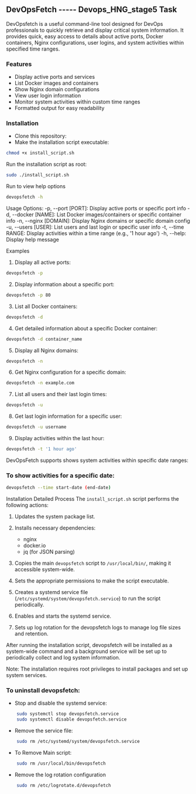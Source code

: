 ## DevOpsFetch ----- Devops_HNG_stage5 Task
DevOpsfetch is a useful command-line tool designed for DevOps professionals to quickly retrieve and display critical system information. It provides quick, easy access to details about active ports, Docker containers, Nginx configurations, user logins, and system activities within specified time ranges.

### Features
- Display active ports and services
- List Docker images and containers
- Show Nginx domain configurations
- View user login information
- Monitor system activities within custom time ranges
- Formatted output for easy readability

### Installation
- Clone this repository:
- Make the installation script executable:

```bash
chmod +x install_script.sh
```
Run the installation script as root:

```bash
sudo ./install_script.sh
```

Run to view help options
```bash
devopsfetch -h
```

Usage Options: 
    -p, --port [PORT]: Display active ports or specific port info 
    -d, --docker [NAME]: List Docker images/containers or specific container info 
    -n, --nginx [DOMAIN]: Display Nginx domains or specific domain config 
    -u, --users [USER]: List users and last login or specific user info 
    -t, --time RANGE: Display activities within a time range (e.g., '1 hour ago') 
    -h, --help: Display help message

Examples

1. Display all active ports:

```bash
devopsfetch -p
```

2. Display information about a specific port:

```bash
devopsfetch -p 80
```

3. List all Docker containers:

```bash
devopsfetch -d

```

4. Get detailed information about a specific Docker container:

```bash
devopsfetch -d container_name

```

5. Display all Nginx domains:

```bash
devopsfetch -n

```

6. Get Nginx configuration for a specific domain:

```bash
devopsfetch -n example.com

```

7. List all users and their last login times:

```bash
devopsfetch -u

```

8. Get last login information for a specific user:

```bash
devopsfetch -u username

```

9. Display activities within the last hour:

```bash
devopsfetch -t '1 hour ago'

```

DevOpsFetch supports shows system activities within specific date ranges:

### To show activities for a specific date:

```bash
devopsfetch --time start-date (end-date) 
```

Installation Detailed Process
The `install_script.sh` script performs the following actions:

1. Updates the system package list.
2. Installs necessary dependencies:
    - nginx
    - docker.io
    - jq (for JSON parsing)
3. Copies the main `devopsfetch` script to `/usr/local/bin/`, making it accessible system-wide.

4. Sets the appropriate permissions to make the script executable.

5. Creates a systemd service file (`/etc/systemd/system/devopsfetch.service`) to run the script periodically.

6. Enables and starts the systemd service.

7. Sets up log rotation for the devopsfetch logs to manage log file sizes and retention.

After running the installation script, devopsfetch will be installed as a system-wide command and a background service will be set up to periodically collect and log system information.

Note: The installation requires root privileges to install packages and set up system services.

### To uninstall devopsfetch:

- Stop and disable the systemd service:
```bash
    sudo systemctl stop devopsfetch.service
    sudo systemctl disable devopsfetch.service
```

- Remove the service file:
```bash
    sudo rm /etc/systemd/system/devopsfetch.service
```

- To Remove Main script:
```bash
    sudo rm /usr/local/bin/devopsfetch
```

- Remove the log rotation configuration
```bash
    sudo rm /etc/logrotate.d/devopsfetch
```